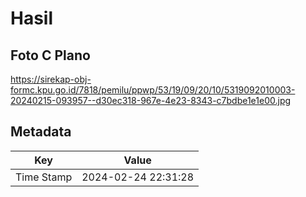 # Hasil

## Foto C Plano

https://sirekap-obj-formc.kpu.go.id/7818/pemilu/ppwp/53/19/09/20/10/5319092010003-20240215-093957--d30ec318-967e-4e23-8343-c7bdbe1e1e00.jpg


## Metadata

| Key        | Value               |
| ---------- | ------------------- |
| Time Stamp | 2024-02-24 22:31:28 |



